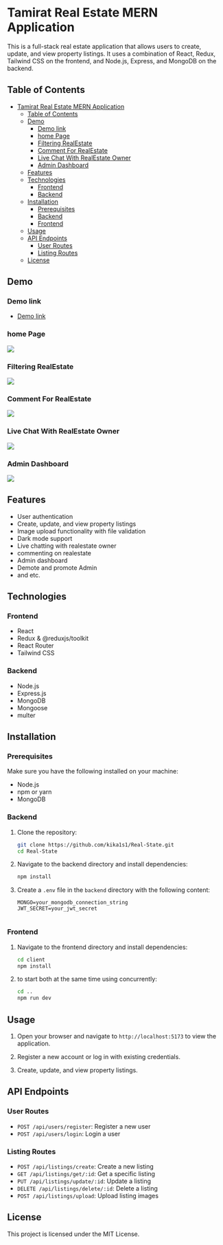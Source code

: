 # Tamirat Real Estate  MERN Application

This is a full-stack real estate  application that allows users to create, update, and view property listings. It uses a combination of React, Redux, Tailwind CSS on the frontend, and Node.js, Express, and MongoDB on the backend.

## Table of Contents

- [Tamirat Real Estate  MERN Application](#tamirat-real-estate--mern-application)
  - [Table of Contents](#table-of-contents)
  - [Demo](#demo)
    - [Demo link](#demo-link)
    - [home Page](#home-page)
    - [Filtering RealEstate](#filtering-realestate)
    - [Comment For RealEstate](#comment-for-realestate)
    - [Live Chat With RealEstate Owner](#live-chat-with-realestate-owner)
    - [Admin Dashboard](#admin-dashboard)
  - [Features](#features)
  - [Technologies](#technologies)
    - [Frontend](#frontend)
    - [Backend](#backend)
  - [Installation](#installation)
    - [Prerequisites](#prerequisites)
    - [Backend](#backend-1)
    - [Frontend](#frontend-1)
  - [Usage](#usage)
  - [API Endpoints](#api-endpoints)
    - [User Routes](#user-routes)
    - [Listing Routes](#listing-routes)
  - [License](#license)

## Demo
### Demo link
  - [Demo link](https://youtu.be/FxPN9vLa3EI)
### home Page
<img src="uploads/screenshot_demo/home.png" />

### Filtering RealEstate
<img src="uploads/screenshot_demo/filtering.png" />

### Comment For RealEstate
<img src="uploads/screenshot_demo/comment_for_real_state.png" />


### Live Chat With RealEstate Owner
<img src="uploads/screenshot_demo/live_chat.png" />

### Admin Dashboard
<img src="uploads/screenshot_demo/admin dashboard.png" />

## Features

- User authentication
- Create, update, and view property listings
- Image upload functionality with file validation
- Dark mode support
- Live chatting with realestate owner
- commenting on realestate
- Admin dashboard
- Demote and promote Admin 
- and etc.

## Technologies

### Frontend

- React
- Redux & @reduxjs/toolkit
- React Router
- Tailwind CSS

### Backend

- Node.js
- Express.js
- MongoDB
- Mongoose
- multer

## Installation

### Prerequisites

Make sure you have the following installed on your machine:

- Node.js
- npm or yarn
- MongoDB

### Backend

1. Clone the repository:
    ```bash
    git clone https://github.com/kika1s1/Real-State.git
    cd Real-State
    ```

2. Navigate to the backend directory and install dependencies:
    ```bash
    npm install
    ```

3. Create a `.env` file in the `backend` directory with the following content:
    ```env
    MONGO=your_mongodb_connection_string
    JWT_SECRET=your_jwt_secret
    ```


    ```

### Frontend

1. Navigate to the frontend directory and install dependencies:
    ```bash
    cd client
    npm install
    ```

2. to  start both at the same time using concurrently:
    ```bash
    cd ..
    npm run dev
    ```

## Usage

1. Open your browser and navigate to `http://localhost:5173` to view the application.

2. Register a new account or log in with existing credentials.

3. Create, update, and view property listings.

## API Endpoints

### User Routes

- `POST /api/users/register`: Register a new user
- `POST /api/users/login`: Login a user

### Listing Routes

- `POST /api/listings/create`: Create a new listing
- `GET /api/listings/get/:id`: Get a specific listing
- `PUT /api/listings/update/:id`: Update a listing
- `DELETE /api/listings/delete/:id`: Delete a listing
- `POST /api/listings/upload`: Upload listing images




## License

This project is licensed under the MIT License.
